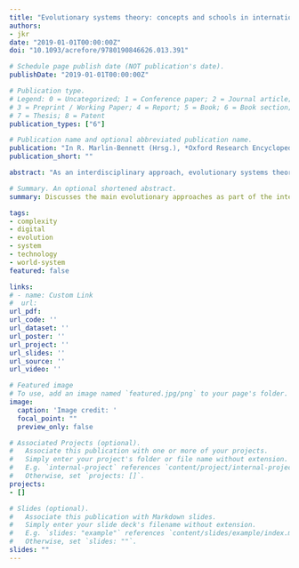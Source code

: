 ```yaml
---
title: "Evolutionary systems theory: concepts and schools in international relations"
authors:
- jkr
date: "2019-01-01T00:00:00Z"
doi: "10.1093/acrefore/9780190846626.013.391"

# Schedule page publish date (NOT publication's date).
publishDate: "2019-01-01T00:00:00Z"

# Publication type.
# Legend: 0 = Uncategorized; 1 = Conference paper; 2 = Journal article;
# 3 = Preprint / Working Paper; 4 = Report; 5 = Book; 6 = Book section;
# 7 = Thesis; 8 = Patent
publication_types: ["6"]

# Publication name and optional abbreviated publication name.
publication: "In R. Marlin-Bennett (Hrsg.), *Oxford Research Encyclopedia of International Studies*. Oxford University Press"
publication_short: ""

abstract: "As an interdisciplinary approach, evolutionary systems theory borrows from fields such as statistical physics, evolutionary biology as well as economics and others to build on their insights from studies of environments — as systems — and the behavior of actors within those environments — their agency. It provides a bridge between existing and divergent but related strings of research of particular systemic elements as a unifying macro-theory of our social and physical world, fusing multiple approaches into a common model. The unifying key is the focus on the behavior of agents (e.g., individuals; groups; cities; states; world systems) as it relates to the environment (both natural and social) in which these agents act and the feedback between behavior and environment. Evolutionary systems approaches can broadly be placed into two categories: (1) the biobehavioral and (2) the socialevolutionary approach to the study of international relations with the help of evolutionary theory. The point of evolutionary explanations is not to make the case that humans are incapable of making their own choices —far from it, learning and selection are critical elements of human agency in evolutionary models. Rather, evolutionary systems theory also includes in its models the structural capacity to make those choices, which derives from and depends on previous choices made, a process that is also bound by our biological evolution or alternatively by our cognitive limitations and available selection mechanisms, regardless of the relative complexity of human learning capacity."

# Summary. An optional shortened abstract.
summary: Discusses the main evolutionary approaches as part of the international relations literature.

tags:
- complexity
- digital
- evolution
- system
- technology
- world-system
featured: false

links:
# - name: Custom Link
#  url:
url_pdf:
url_code: ''
url_dataset: ''
url_poster: ''
url_project: ''
url_slides: ''
url_source: ''
url_video: ''

# Featured image
# To use, add an image named `featured.jpg/png` to your page's folder.
image:
  caption: 'Image credit: '
  focal_point: ""
  preview_only: false

# Associated Projects (optional).
#   Associate this publication with one or more of your projects.
#   Simply enter your project's folder or file name without extension.
#   E.g. `internal-project` references `content/project/internal-project/index.md`.
#   Otherwise, set `projects: []`.
projects:
- []

# Slides (optional).
#   Associate this publication with Markdown slides.
#   Simply enter your slide deck's filename without extension.
#   E.g. `slides: "example"` references `content/slides/example/index.md`.
#   Otherwise, set `slides: ""`.
slides: ""
---
```

